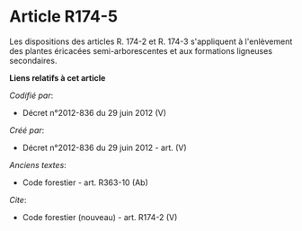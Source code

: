 # Article R174-5

Les dispositions des articles R. 174-2 et R. 174-3 s'appliquent à l'enlèvement des plantes éricacées semi-arborescentes et
aux formations ligneuses secondaires.

**Liens relatifs à cet article**

_Codifié par_:

  - Décret n°2012-836 du 29 juin 2012 (V)

_Créé par_:

  - Décret n°2012-836 du 29 juin 2012 - art. (V)

_Anciens textes_:

  - Code forestier - art. R363-10 (Ab)

_Cite_:

  - Code forestier (nouveau) - art. R174-2 (V)
